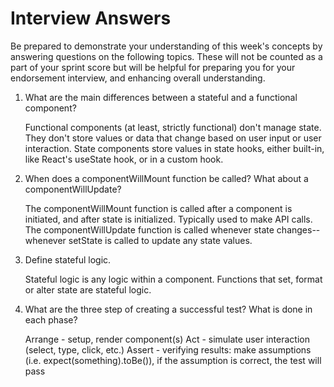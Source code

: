 # Interview Answers

Be prepared to demonstrate your understanding of this week's concepts by answering questions on the following topics. These will not be counted as a part of your sprint score but will be helpful for preparing you for your endorsement interview, and enhancing overall understanding.

1. What are the main differences between a stateful and a functional component?

   Functional components (at least, strictly functional) don't manage state. They don't store values or data that change based on user input or user interaction. State components store values in state hooks, either built-in, like React's useState hook, or in a custom hook.

2. When does a componentWillMount function be called? What about a componentWillUpdate?

   The componentWillMount function is called after a component is initiated, and after state is initialized. Typically used to make API calls.
   The componentWillUpdate function is called whenever state changes-- whenever setState is called to update any state values.

3. Define stateful logic.

   Stateful logic is any logic within a component. Functions that set, format or alter state are stateful logic.

4. What are the three step of creating a successful test? What is done in each phase?

   Arrange - setup, render component(s)
   Act - simulate user interaction (select, type, click, etc.)
   Assert - verifying results: make assumptions (i.e. expect(something).toBe()), if the assumption is correct, the test will pass
